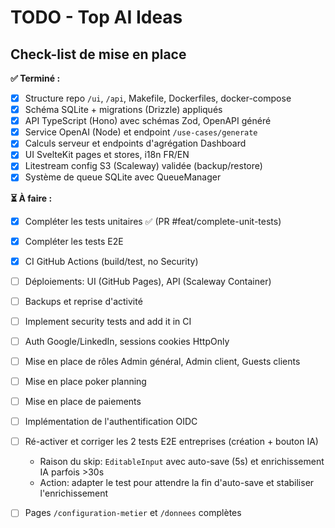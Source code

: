 # TODO - Top AI Ideas

## Check-list de mise en place

**✅ Terminé :**
- [x] Structure repo `/ui`, `/api`, Makefile, Dockerfiles, docker-compose
- [x] Schéma SQLite + migrations (Drizzle) appliqués
- [x] API TypeScript (Hono) avec schémas Zod, OpenAPI généré
- [x] Service OpenAI (Node) et endpoint `/use-cases/generate`
- [x] Calculs serveur et endpoints d'agrégation Dashboard
- [x] UI SvelteKit pages et stores, i18n FR/EN
- [x] Litestream config S3 (Scaleway) validée (backup/restore)
- [x] Système de queue SQLite avec QueueManager

**⏳ À faire :**
- [x] Compléter les tests unitaires ✅ (PR #feat/complete-unit-tests)
- [x] Compléter les tests E2E
- [x] CI GitHub Actions (build/test, no Security)
- [ ] Déploiements: UI (GitHub Pages), API (Scaleway Container)
- [ ] Backups et reprise d'activité
- [ ] Implement security tests and add it in CI
- [ ] Auth Google/LinkedIn, sessions cookies HttpOnly
- [ ] Mise en place de rôles Admin général, Admin client, Guests clients
- [ ] Mise en place poker planning
- [ ] Mise en place de paiements
- [ ] Implémentation de l'authentification OIDC
- [ ] Ré-activer et corriger les 2 tests E2E entreprises (création + bouton IA)
  - Raison du skip: `EditableInput` avec auto-save (5s) et enrichissement IA parfois >30s
  - Action: adapter le test pour attendre la fin d'auto-save et stabiliser l'enrichissement
- [ ] Pages `/configuration-metier` et `/donnees` complètes

